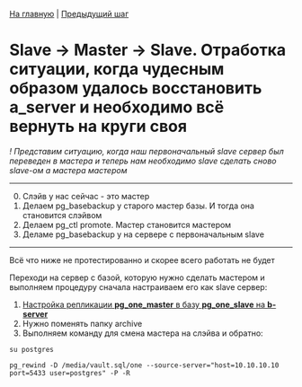 [На главную](./index.md) | [Предыдущий шаг](5-step.md)

# Slave -> Master -> Slave. Отработка ситуации, когда чудесным образом удалось восстановить **a_server** и необходимо всё вернуть на круги своя

_! Представим ситуацию, когда наш первоначальный slave сервер был переведен в мастера и теперь нам необходимо slave сделать сново slave-ом а мастера мастером_

---

0. Слэйв у нас сейчас - это мастер
1. Делаем pg_basebackup у старого мастер базы. И тогда она становится слэйвом
2. Делаем pg_ctl promote. Мастер становится мастером
3. Деламе pg_basebackup у на сервере с первоначальным slave

---

Всё что ниже не протестированно и скорее всего работать не будет

Переходи на сервер с базой, которую нужно сделать мастером и выполняем процедуру сначала настраиваем его как slave сервер:

1. [Настройка репликации **pg_one_master** в базу **pg_one_slave** на **b-server**](3-step.md)
2. Нужно поменять папку archive
3. Выполняем команду для смена мастера на слэйва и обратно:

```
su postgres
```

```
pg_rewind -D /media/vault.sql/one --source-server="host=10.10.10.10 port=5433 user=postgres" -P -R
```
